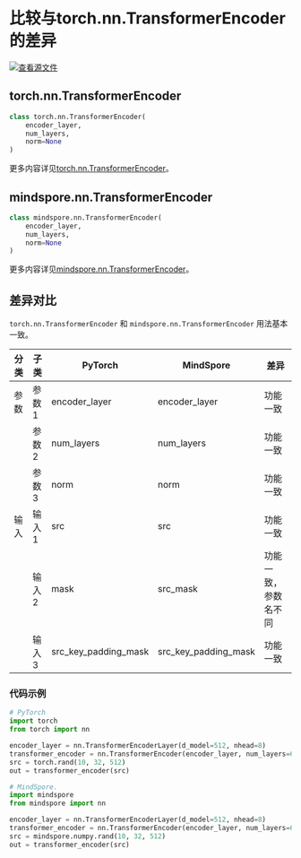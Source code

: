 # 比较与torch.nn.TransformerEncoder的差异

[![查看源文件](https://mindspore-website.obs.cn-north-4.myhuaweicloud.com/website-images/master/resource/_static/logo_source.png)](https://gitee.com/mindspore/docs/blob/master/docs/mindspore/source_zh_cn/note/api_mapping/pytorch_diff/TransformerEncoder.md)

## torch.nn.TransformerEncoder

```python
class torch.nn.TransformerEncoder(
    encoder_layer,
    num_layers,
    norm=None
)
```

更多内容详见[torch.nn.TransformerEncoder](https://pytorch.org/docs/1.8.1/generated/torch.nn.TransformerEncoder.html)。

## mindspore.nn.TransformerEncoder

```python
class mindspore.nn.TransformerEncoder(
    encoder_layer,
    num_layers,
    norm=None
)
```

更多内容详见[mindspore.nn.TransformerEncoder](https://mindspore.cn/docs/en/master/api_python/nn/mindspore.nn.TransformerEncoder.html)。

## 差异对比

`torch.nn.TransformerEncoder` 和 `mindspore.nn.TransformerEncoder` 用法基本一致。

| 分类  | 子类  | PyTorch                  | MindSpore     | 差异                                                 |
| ---- |-----  |------------------------- |-------------  |----------------------------------------------------|
| 参数  | 参数1 | encoder_layer            | encoder_layer | 功能一致                                               |
|      | 参数2 | num_layers               | num_layers    | 功能一致                                        |
|      | 参数3 | norm                     | norm          | 功能一致                                         |
| 输入  | 输入1 | src            | src | 功能一致                                               |
|     | 输入2 | mask           | src_mask | 功能一致，参数名不同                                               |
|     | 输入3 | src_key_padding_mask      | src_key_padding_mask | 功能一致                                               |

### 代码示例

```python
# PyTorch
import torch
from torch import nn

encoder_layer = nn.TransformerEncoderLayer(d_model=512, nhead=8)
transformer_encoder = nn.TransformerEncoder(encoder_layer, num_layers=6)
src = torch.rand(10, 32, 512)
out = transformer_encoder(src)

# MindSpore.
import mindspore
from mindspore import nn

encoder_layer = nn.TransformerEncoderLayer(d_model=512, nhead=8)
transformer_encoder = nn.TransformerEncoder(encoder_layer, num_layers=6)
src = mindspore.numpy.rand(10, 32, 512)
out = transformer_encoder(src)
```
